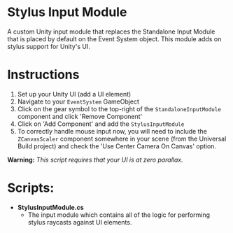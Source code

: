 # Stylus Input Module
A custom Unity input module that replaces the Standalone Input Module that is placed by default on the
Event System object. This module adds on stylus support for Unity's UI. 

# Instructions
1) Set up your Unity UI (add a UI element)
2) Navigate to your `EventSystem` GameObject
3) Click on the gear symbol to the top-right of the `StandaloneInputModule`
    component and click 'Remove Component'
4) Click on 'Add Component' and add the `StylusInputModule`
5) To correctly handle mouse input now, you will need to include the `ZCanvasScaler`
    component somewhere in your scene (from the Universal Build project) and check
    the 'Use Center Camera On Canvas' option.

**Warning:** *This script requires that your UI is at zero parallax.*

# Scripts:
* **StylusInputModule.cs**
	* The input module which contains all of the logic for performing stylus raycasts against UI elements.